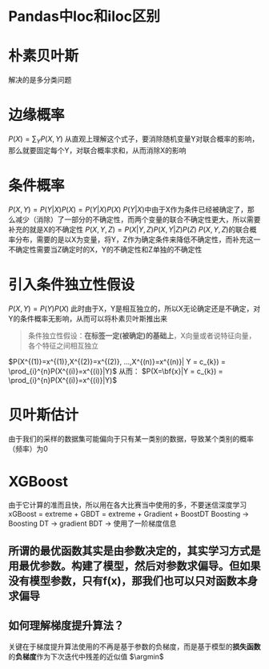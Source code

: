# Pandas中loc和iloc区别

# 朴素贝叶斯
解决的是多分类问题
# 边缘概率
$P(X) = \sum_{Y}P(X,Y)$
从直观上理解这个式子，要消除随机变量Y对联合概率的影响，那么就要固定每个Y，对联合概率求和，从而消除X的影响
# 条件概率
$P(X, Y) = P(Y|X)P(X) = P(Y|X)P(X)$
$P(Y|X)$中由于X作为条件已经被确定了，那么减少（消除）了一部分的不确定性，而两个变量的联合不确定性更大，所以需要补充的就是X的不确定性
$P(X,Y,Z) = P(X|Y,Z)P(X,Y|Z)P(Z)$
$P(X,Y,Z)$的联合概率分布，需要的是以X为变量，将Y，Z作为确定条件来降低不确定性，而补充这一不确定性需要当Z确定时的X，Y的不确定性和Z单独的不确定性
# 引入条件独立性假设
$P(X, Y) = P(Y)P(X)$
此时由于X，Y是相互独立的，所以X无论确定还是不确定，对Y的条件概率无影响，从而可以将朴素贝叶斯推出来
> 条件独立性假设：**在标签一定(被确定)的基础上**，X向量或者说特征向量，各个特征之间相互独立

$P(X^{(1)}=x^{(1)},X^{(2)}=x^{(2)}, ...,X^{(n)}=x^{(n)}| Y = c_{k}) = \prod_{i}^{n}P(X^{(i)}=x^{(i)}|Y)$
从而：
$P(X=\bf{x}|Y = c_{k}) = \prod_{i}^{n}P(X^{(i)}=x^{(i)}|Y)$
# 贝叶斯估计
由于我们的采样的数据集可能偏向于只有某一类别的数据，导致某个类别的概率（频率）为0
# XGBoost
由于它计算的准而且快，所以用在各大比赛当中使用的多，不要迷信深度学习
xGBoost = extreme + GBDT = extreme + Gradient + BoostDT
Boosting -> Boosting DT -> gradient BDT -> 
使用了一阶梯度信息
## 所谓的最优函数其实是由参数决定的，其实学习方式是用最优参数。构建了模型，然后对参数求偏导。但如果没有模型参数，只有f(x)，那我们也可以只对函数本身求偏导
## 如何理解梯度提升算法？
关键在于梯度提升算法使用的不再是基于参数的负梯度，而是基于模型的**损失函数**的**负梯度**作为下次迭代中残差的近似值
$\argmin$
